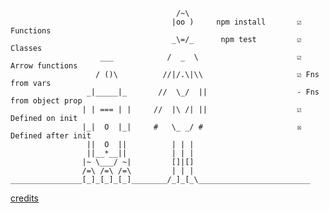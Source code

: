 
                                         /~\
                                        |oo )     npm install       ☑ Functions
                                        _\=/_      npm test         ☑ Classes
                        ___            /  _  \                      ☑ Arrow functions
                       / ()\          //|/.\|\\                     ☑ Fns from vars
                     _|_____|_       //  \_/  ||                    - Fns from object prop
                    | | === | |     //  |\ /| ||                    ☑   Defined on init
                    |_|  O  |_|     #   \_ _/ #                     ☒   Defined after init
                     ||  O  ||          | | |
                     ||__*__||          | | |
                    |~ \___/ ~|         []|[]
                    /=\ /=\ /=\         | | |
    ________________[_]_[_]_[_]________/_]_[_\_________________________

[credits](http://www.asciimation.co.nz/)